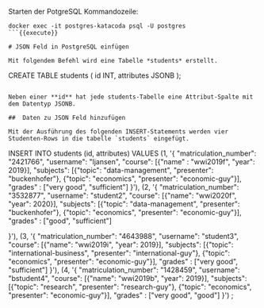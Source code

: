 Starten der PotgreSQL Kommandozeile:
```
docker exec -it postgres-katacoda psql -U postgres
```{{execute}}

# JSON Feld in PostgreSQL einfügen

Mit folgendem Befehl wird eine Tabelle *students* erstellt.

```
CREATE TABLE students (
id INT,
attributes JSONB
);
```{{execute}}

Neben einer **id** hat jede students-Tabelle eine Attribut-Spalte mit dem Datentyp JSONB.

##  Daten zu JSON Feld hinzufügen

Mit der Ausführung des folgenden INSERT-Statements werden vier Studenten-Rows in die tabelle `students` eingefügt.

```
INSERT INTO students (id, attributes)
VALUES (1, 
'{
  "matriculation_number": "2421766",
  "username": "ljansen",
  "course": [{"name" : "wwi2019f", "year": 2019}],
  "subjects": [{"topic": "data-management", "presenter": "buckenhofer"}, {"topic": "economics", "presenter": "economic-guy"}],
  "grades" : ["very good", "sufficient"]
}'), 
(2, 
'{
  "matriculation_number": "3532877",
  "username": "student2",
  "course": [{"name": "wwi2020f", "year": 2020}],
  "subjects": [{"topic": "data-management", "presenter": "buckenhofer"}, {"topic": "economics", "presenter": "economic-guy"}],
  "grades" : ["good", "sufficient"]

}'), 
(3, 
'{
  "matriculation_number": "4643988",
  "username": "student3",
  "course": [{"name": "wwi2019i", "year": 2019}],
  "subjects": [{"topic": "international-business", "presenter": "international-guy"}, {"topic": "economics", "presenter": "economic-guy"}],
  "grades" : ["very good", "sufficient"]
}'), 
(4, 
'{
  "matriculation_number": "1428459",
  "username": "bstudent4",
  "course": [{"name": "wwi2019b", "year": 2019}],
  "subjects": [{"topic": "research", "presenter": "research-guy"}, {"topic": "economics", "presenter": "economic-guy"}],
  "grades" : ["very good", "good"]
}')
;
```{{execute}}